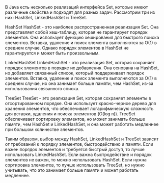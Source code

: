 В Java есть несколько реализаций интерфейса Set, которые имеют различные свойства и подходят для разных задач. Рассмотрим три из них: HashSet, LinkedHashSet и TreeSet.

HashSet
HashSet - это наиболее распространенная реализация Set. Она представляет собой хеш-таблицу, которая не гарантирует порядок элементов. Она использует функцию хеширования для быстрого поиска элементов. Вставка, удаление и поиск элемента выполняются за O(1) в среднем случае. Однако порядок элементов в HashSet не гарантируется и может быть произвольным.

LinkedHashSet
LinkedHashSet - это реализация Set, которая сохраняет порядок элементов в порядке их добавления. Она основана на HashSet, но добавляет связанный список, который поддерживает порядок элементов. Вставка, удаление и поиск элемента выполняются за O(1) в среднем случае, но она занимает больше памяти, чем HashSet, из-за использования связанного списка.

TreeSet
TreeSet - это реализация Set, которая сохраняет элементы в отсортированном порядке. Она использует красно-черное дерево для хранения элементов, что обеспечивает логарифмическую сложность для вставки, удаления и поиска элементов (O(log n)). TreeSet обеспечивает сортировку элементов, но может занимать больше памяти, чем HashSet и LinkedHashSet, и она может работать медленнее при большом количестве элементов.

Таким образом, выбор между HashSet, LinkedHashSet и TreeSet зависит от требований к порядку элементов, быстродействию и памяти. Если важен порядок элементов и требуется быстрый доступ, то лучше использовать LinkedHashSet. Если важна быстродействие и порядок элементов не важен, то можно использовать HashSet. Если нужна сортировка элементов, то лучше использовать TreeSet, но нужно учитывать, что это занимает больше памяти и может работать медленнее.